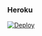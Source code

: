 ### Heroku
[![Deploy](https://www.herokucdn.com/deploy/button.svg)](https://heroku.com/deploy?template=https://github.com/Jjwincrak/Officialbot)

